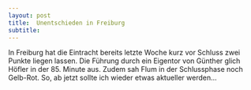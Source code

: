 ```yaml
---
layout: post
title:  Unentschieden in Freiburg
subtitle:  
---
```


In Freiburg hat die Eintracht bereits letzte Woche kurz vor Schluss zwei Punkte liegen lassen. Die Führung durch ein Eigentor von Günther glich Höfler in der 85. Minute aus. Zudem sah Flum in der Schlussphase noch Gelb-Rot. So, ab jetzt sollte ich wieder etwas aktueller werden...


